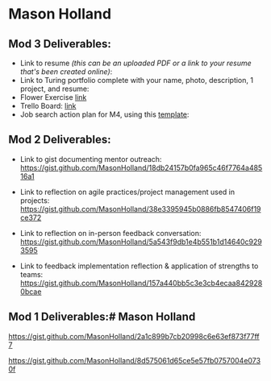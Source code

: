 # Mason Holland

## Mod 3 Deliverables:

* Link to resume *(this can be an uploaded PDF or a link to your resume that's been created online)*: 
* Link to Turing portfolio complete with your name, photo, description, 1 project, and resume:
* Flower Exercise [link](http://imgur.com/URruITR)
* Trello Board: [link](https://trello.com/b/TdSx0f6Q/job-search)
* Job search action plan for M4, using this [template](https://github.com/turingschool/career-development-curriculum/blob/master/module_three/mod_4_action_plan_template.md):

## Mod 2 Deliverables:
* Link to gist documenting mentor outreach:
     https://gist.github.com/MasonHolland/18db24157b0fa965c46f7764a48516a1

* Link to reflection on agile practices/project management used in projects: 
     https://gist.github.com/MasonHolland/38e3395945b0886fb8547406f19ce372

* Link to reflection on in-person feedback conversation:
     https://gist.github.com/MasonHolland/5a543f9db1e4b551b1d14640c9293595

* Link to feedback implementation reflection & application of strengths to teams: 
     https://gist.github.com/MasonHolland/157a440bb5c3e3cb4ecaa8429280bcae

## Mod 1 Deliverables:# Mason Holland

https://gist.github.com/MasonHolland/2a1c899b7cb20998c6e63ef873f77ff7

https://gist.github.com/MasonHolland/8d575061d65ce5e57fb0757004e0730f
